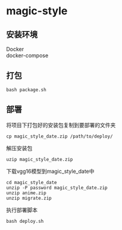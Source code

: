 # magic-style

## 安装环境

Docker  
docker-compose

## 打包
```.env
bash package.sh
```

## 部署
将项目下打包好的安装包复制到要部署的文件夹
```.env
cp magic_style_date.zip /path/to/deploy/
```

解压安装包
```.env
uzip magic_style_date.zip
```

下载vgg16模型到magic_style_date中
```.env
cd magic_style_date
unzip -P password magic_style_date.zip
unzip anime.zip
unzip migrate.zip
```

执行部署脚本
```.env
bash deploy.sh
```